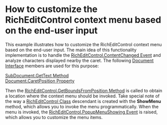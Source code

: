 # How to customize the RichEditControl context menu based on the end-user input


<p>This example illustrates how to customize the RichEditControl context menu based on the end-user input. The main idea of this functionality implementation is to handle the <a href="http://documentation.devexpress.com/#Silverlight/DevExpressXpfRichEditRichEditControl_ContentChangedtopic"><u>RichEditControl.ContentChanged Event</u></a> and analyze characters displayed nearby the caret. The following <a href="http://documentation.devexpress.com/#Silverlight/clsDevExpressXtraRichEditAPINativeDocumenttopic"><u>Document Interface</u></a> members are used for this purpose:</p><p><a href="http://documentation.devexpress.com/#CoreLibraries/DevExpressXtraRichEditAPINativeSubDocument_GetTexttopic878"><u>SubDocument.GetText Method</u></a><br />
<a href="http://documentation.devexpress.com/#CoreLibraries/DevExpressXtraRichEditAPINativeDocument_CaretPositiontopic"><u>Document.CaretPosition Property</u></a></p><p>Then the <a href="http://documentation.devexpress.com/#Silverlight/DevExpressXpfRichEditRichEditControl_GetBoundsFromPositiontopic"><u>RichEditControl.GetBoundsFromPosition Method</u></a> is called to obtain a location where the context menu should be invoked. Take special note of the way a <a href="http://documentation.devexpress.com/#Silverlight/clsDevExpressXpfRichEditRichEditControltopic"><u>RichEditControl Class</u></a> descendant is created  with the <strong>ShowMenu</strong> method, which allows you to invoke the menu programmatically. When the menu is invoked, the <a href="http://documentation.devexpress.com/#Silverlight/DevExpressXpfRichEditRichEditControl_PopupMenuShowingtopic"><u>RichEditControl.PopupMenuShowing Event</u></a> is raised, which allows you to customize the menu items.</p>

<br/>


